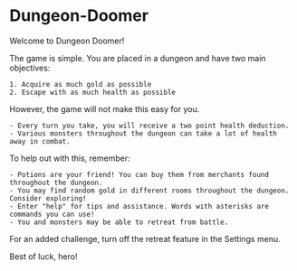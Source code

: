 # Dungeon-Doomer

Welcome to Dungeon Doomer!

The game is simple. You are placed in a dungeon and have two main objectives:

    1. Acquire as much gold as possible
    2. Escape with as much health as possible

However, the game will not make this easy for you. 

    - Every turn you take, you will receive a two point health deduction.
    - Various monsters throughout the dungeon can take a lot of health away in combat.

To help out with this, remember:

    - Potions are your friend! You can buy them from merchants found throughout the dungeon.
    - You may find random gold in different rooms throughout the dungeon. Consider exploring!
    - Enter "help" for tips and assistance. Words with asterisks are commands you can use!
    - You and monsters may be able to retreat from battle. 

For an added challenge, turn off the retreat feature in the Settings menu.

Best of luck, hero!
